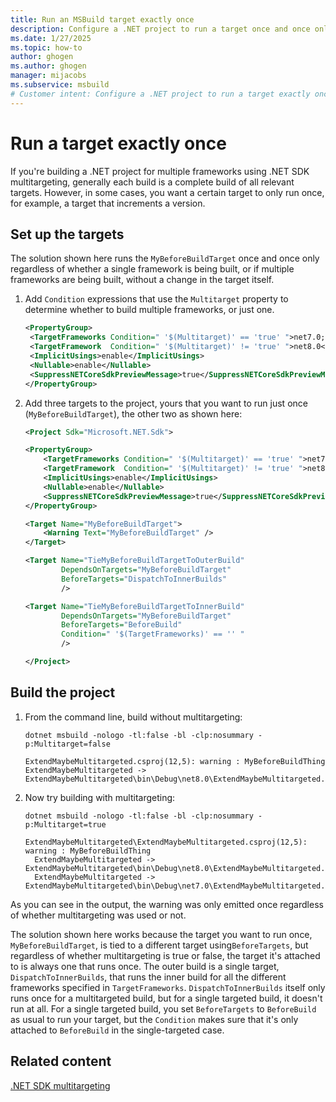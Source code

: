 ```yaml
---
title: Run an MSBuild target exactly once
description: Configure a .NET project to run a target once and once only, regardless of whether the project is built for multiple frameworks or only one.
ms.date: 1/27/2025
ms.topic: how-to
author: ghogen
ms.author: ghogen
manager: mijacobs
ms.subservice: msbuild
# Customer intent: Configure a .NET project to run a target exactly once whether or not you're building for multiple frameworks for only one, for example to increment a version number.
---
```


# Run a target exactly once

If you're building a .NET project for multiple frameworks using .NET SDK multitargeting, generally each build is a complete build of all relevant targets. However, in some cases, you want a certain target to only run once, for example, a target that increments a version.

## Set up the targets

The solution shown here runs the `MyBeforeBuildTarget` once and once only regardless of whether a single framework is being built, or if multiple frameworks are being built, without a change in the target itself.

1. Add `Condition` expressions that use the `Multitarget` property to determine whether to build multiple frameworks, or just one.

   ```xml
   <PropertyGroup>
    <TargetFrameworks Condition=" '$(Multitarget)' == 'true' ">net7.0;net8.0</TargetFrameworks>
    <TargetFramework  Condition=" '$(Multitarget)' != 'true' ">net8.0</TargetFramework>
    <ImplicitUsings>enable</ImplicitUsings>
    <Nullable>enable</Nullable>
    <SuppressNETCoreSdkPreviewMessage>true</SuppressNETCoreSdkPreviewMessage>
   </PropertyGroup>
   ```

1. Add three targets to the project, yours that you want to run just once (`MyBeforeBuildTarget`), the other two as shown here:

    ```xml
    <Project Sdk="Microsoft.NET.Sdk">

    <PropertyGroup>
        <TargetFrameworks Condition=" '$(Multitarget)' == 'true' ">net7.0;net8.0</TargetFrameworks>
        <TargetFramework  Condition=" '$(Multitarget)' != 'true' ">net8.0</TargetFramework>
        <ImplicitUsings>enable</ImplicitUsings>
        <Nullable>enable</Nullable>
        <SuppressNETCoreSdkPreviewMessage>true</SuppressNETCoreSdkPreviewMessage>
    </PropertyGroup>

    <Target Name="MyBeforeBuildTarget">
        <Warning Text="MyBeforeBuildTarget" />
    </Target>

    <Target Name="TieMyBeforeBuildTargetToOuterBuild"
            DependsOnTargets="MyBeforeBuildTarget"
            BeforeTargets="DispatchToInnerBuilds"
            />

    <Target Name="TieMyBeforeBuildTargetToInnerBuild"
            DependsOnTargets="MyBeforeBuildTarget"
            BeforeTargets="BeforeBuild"
            Condition=" '$(TargetFrameworks)' == '' "
            />
    
    </Project>
    ```

## Build the project

1. From the command line, build without multitargeting:

   `dotnet msbuild -nologo -tl:false -bl -clp:nosummary -p:Multitarget=false`

   ```output
   ExtendMaybeMultitargeted.csproj(12,5): warning : MyBeforeBuildThing
   ExtendMaybeMultitargeted -> ExtendMaybeMultitargeted\bin\Debug\net8.0\ExtendMaybeMultitargeted.dll
   ```

1. Now try building with multitargeting:

   `dotnet msbuild -nologo -tl:false -bl -clp:nosummary -p:Multitarget=true`

   ```output
   ExtendMaybeMultitargeted\ExtendMaybeMultitargeted.csproj(12,5): warning : MyBeforeBuildThing
     ExtendMaybeMultitargeted -> ExtendMaybeMultitargeted\bin\Debug\net8.0\ExtendMaybeMultitargeted.dll
     ExtendMaybeMultitargeted -> ExtendMaybeMultitargeted\bin\Debug\net7.0\ExtendMaybeMultitargeted.dll
   ```

As you can see in the output, the warning was only emitted once regardless of whether multitargeting was used or not.

The solution shown here works because the target you want to run once, `MyBeforeBuildTarget`, is tied to a different target  using`BeforeTargets`, but regardless of whether multitargeting is true or false, the target it's attached to is always one that runs once. The outer build is a single target, `DispatchToInnerBuilds`, that runs the inner build for all the different frameworks specified in `TargetFrameworks`. `DispatchToInnerBuilds` itself only runs once for a multitargeted build, but for a single targeted build, it doesn't run at all. For a single targeted build, you set `BeforeTargets` to `BeforeBuild` as usual to run your target, but the `Condition` makes sure that it's only attached to `BeforeBuild` in the single-targeted case.

## Related content

[.NET SDK multitargeting](net-sdk-multitargeting.md)